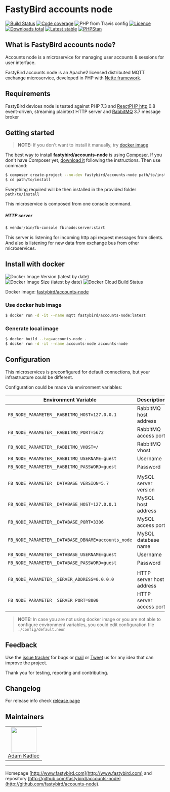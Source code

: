# FastyBird accounts node

[![Build Status](https://img.shields.io/travis/FastyBird/accounts-node.svg?style=flat-square)](https://travis-ci.org/FastyBird/accounts-node)
[![Code coverage](https://img.shields.io/coveralls/FastyBird/accounts-node.svg?style=flat-square)](https://coveralls.io/r/FastyBird/accounts-node)
![PHP from Travis config](https://img.shields.io/travis/php-v/fastybird/accounts-node?style=flat-square)
[![Licence](https://img.shields.io/packagist/l/FastyBird/accounts-node.svg?style=flat-square)](https://packagist.org/packages/FastyBird/accounts-node)
[![Downloads total](https://img.shields.io/packagist/dt/FastyBird/accounts-node.svg?style=flat-square)](https://packagist.org/packages/FastyBird/accounts-node)
[![Latest stable](https://img.shields.io/packagist/v/FastyBird/accounts-node.svg?style=flat-square)](https://packagist.org/packages/FastyBird/accounts-node)
[![PHPStan](https://img.shields.io/badge/PHPStan-enabled-brightgreen.svg?style=flat-square)](https://github.com/phpstan/phpstan)

## What is FastyBird accounts node?

Accounts node is a microservice for managing user accounts & sessions for user interface.

FastyBird accounts node is an Apache2 licensed distributed MQTT exchange microservice, developed in PHP with [Nette framework](https://nette.org).

## Requirements

FastyBird devices node is tested against PHP 7.3 and [ReactPHP http](https://github.com/reactphp/http) 0.8 event-driven, streaming plaintext HTTP server and [RabbitMQ](https://www.rabbitmq.com/) 3.7 message broker

## Getting started

> **NOTE:** If you don't want to install it manually, try [docker image](#install-with-docker)

The best way to install **fastybird/accounts-node** is using [Composer](http://getcomposer.org/). If you don't have Composer yet, [download it](https://getcomposer.org/download/) following the instructions.
Then use command:

```sh
$ composer create-project --no-dev fastybird/accounts-node path/to/install
$ cd path/to/install
```

Everything required will be then installed in the provided folder `path/to/install`

This microservice is composed from one console command.

##### HTTP server

```sh
$ vendor/bin/fb-console fb:node:server:start
```

This server is listening for incoming http api request messages from clients.
And also is listening for new data from exchange bus from other microservices.

## Install with docker

![Docker Image Version (latest by date)](https://img.shields.io/docker/v/fastybird/accounts-node?style=flat-square)
![Docker Image Size (latest by date)](https://img.shields.io/docker/image-size/fastybird/accounts-node?style=flat-square)
![Docker Cloud Build Status](https://img.shields.io/docker/cloud/build/fastybird/accounts-node?style=flat-square)

Docker image: [fastybird/accounts-node](https://hub.docker.com/r/fastybird/accounts-node/)

### Use docker hub image

```bash
$ docker run -d -it --name mqtt fastybird/accounts-node:latest
```

### Generate local image

```bash
$ docker build --tag=accounts-node .
$ docker run -d -it --name accounts-node accounts-node
```

## Configuration

This microservices is preconfigured for default connections, but your infrastructure could be different.

Configuration could be made via environment variables:

| Environment Variable | Description |
| ---------------------- | ---------------------------- |
| `FB_NODE_PARAMETER__RABBITMQ_HOST=127.0.0.1` | RabbitMQ host address |
| `FB_NODE_PARAMETER__RABBITMQ_PORT=5672` | RabbitMQ access port |
| `FB_NODE_PARAMETER__RABBITMQ_VHOST=/` | RabbitMQ vhost |
| `FB_NODE_PARAMETER__RABBITMQ_USERNAME=guest` | Username |
| `FB_NODE_PARAMETER__RABBITMQ_PASSWORD=guest` | Password |
| | |
| `FB_NODE_PARAMETER__DATABASE_VERSION=5.7` | MySQL server version |
| `FB_NODE_PARAMETER__DATABASE_HOST=127.0.0.1` | MySQL host address |
| `FB_NODE_PARAMETER__DATABASE_PORT=3306` | MySQL access port |
| `FB_NODE_PARAMETER__DATABASE_DBNAME=accounts_node` | MySQL database name |
| `FB_NODE_PARAMETER__DATABASE_USERNAME=guest` | Username |
| `FB_NODE_PARAMETER__DATABASE_PASSWORD=guest` | Password |
| | |
| `FB_NODE_PARAMETER__SERVER_ADDRESS=0.0.0.0` | HTTP server host address |
| `FB_NODE_PARAMETER__SERVER_PORT=8000` | HTTP server access port |

> **NOTE:** In case you are not using docker image or you are not able to configure environment variables, you could edit configuration file `./config/default.neon`

## Feedback

Use the [issue tracker](https://github.com/FastyBird/accounts-node/issues) for bugs or [mail](mailto:info@fastybird.com) or [Tweet](https://twitter.com/fastybird) us for any idea that can improve the project.

Thank you for testing, reporting and contributing.

## Changelog

For release info check [release page](https://github.com/FastyBird/accounts-node/releases)

## Maintainers

<table>
	<tbody>
		<tr>
			<td align="center">
				<a href="https://github.com/akadlec">
					<img width="80" height="80" src="https://avatars3.githubusercontent.com/u/1866672?s=460&amp;v=4">
				</a>
				<br>
				<a href="https://github.com/akadlec">Adam Kadlec</a>
			</td>
		</tr>
	</tbody>
</table>

***
Homepage [http://www.fastybird.com](http://www.fastybird.com) and repository [http://github.com/fastybird/accounts-node](http://github.com/fastybird/accounts-node).
